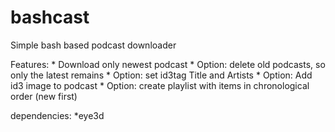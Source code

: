 # bashcast
Simple bash based podcast downloader

Features:
	* Download only newest podcast
	* Option: delete old podcasts, so only the latest remains
	* Option: set id3tag Title and Artists
	* Option: Add id3 image to podcast
	* Option: create playlist with items in chronological order (new first)

dependencies:
	*eye3d

